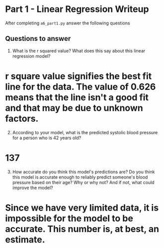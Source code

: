 # Part 1 - Linear Regression Writeup

After completing `a6_part1.py` answer the following questions

## Questions to answer

1. What is the r squared value?  What does this say about this linear regression model?
# r square value signifies the best fit line for the data. The value of 0.626 means that the line isn't a good fit and that may be due to unknown factors.
2. According to your model, what is the predicted systolic blood pressure for a person who is 42 years old?
# 137
3. How accurate do you think this model's predictions are?  Do you think this model is accurate enough to reliably predict someone's blood pressure based on their age?  Why or why not?  And if not, what could improve the model?
# Since we have very limited data, it is impossible for the model to be accurate. This number is, at best, an estimate.